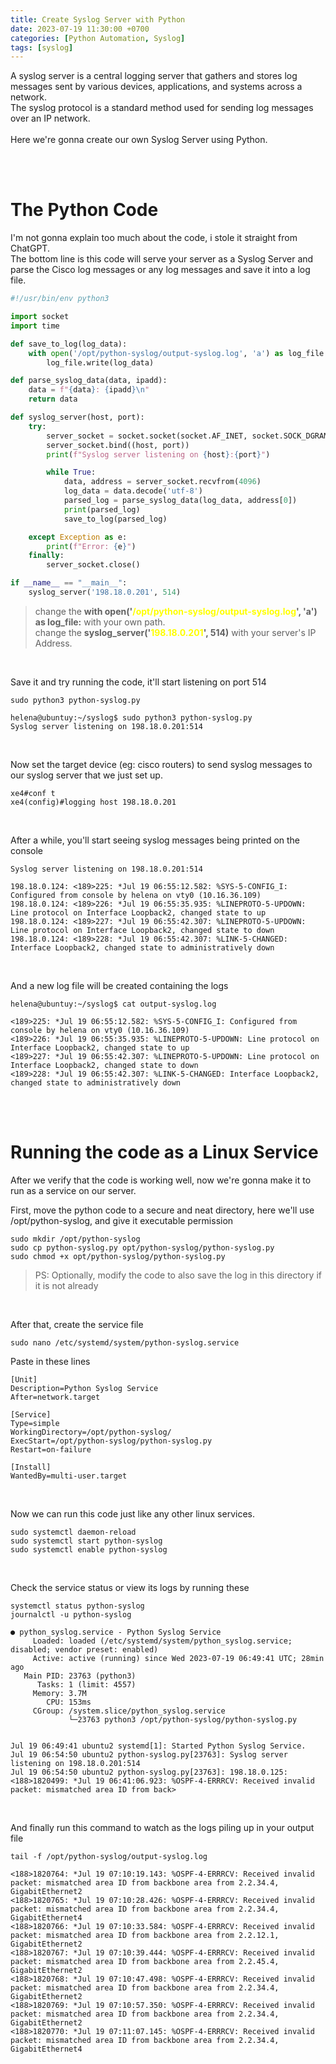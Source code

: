 ```yaml
---
title: Create Syslog Server with Python
date: 2023-07-19 11:30:00 +0700
categories: [Python Automation, Syslog]
tags: [syslog]
---
```


A syslog server is a central logging server that gathers and stores log messages sent by various devices, applications, and systems across a network. <br>
The syslog protocol is a standard method used for sending log messages over an IP network.
<br><br>
Here we're gonna create our own Syslog Server using Python.

<br>
<br>

# The Python Code

I'm not gonna explain too much about the code, i stole it straight from ChatGPT. <br>
The bottom line is this code will serve your server as a Syslog Server and parse the Cisco log messages or any log messages and save it into a log file.

```python
#!/usr/bin/env python3

import socket
import time

def save_to_log(log_data):
    with open('/opt/python-syslog/output-syslog.log', 'a') as log_file:
        log_file.write(log_data)

def parse_syslog_data(data, ipadd):
    data = f"{data}: {ipadd}\n"
    return data

def syslog_server(host, port):
    try:
        server_socket = socket.socket(socket.AF_INET, socket.SOCK_DGRAM)
        server_socket.bind((host, port))
        print(f"Syslog server listening on {host}:{port}")

        while True:
            data, address = server_socket.recvfrom(4096)
            log_data = data.decode('utf-8')
            parsed_log = parse_syslog_data(log_data, address[0])
            print(parsed_log)
            save_to_log(parsed_log)

    except Exception as e:
        print(f"Error: {e}")
    finally:
        server_socket.close()

if __name__ == "__main__":
    syslog_server('198.18.0.201', 514)
```
> change the **with open('<span style="color:yellow">/opt/python-syslog/output-syslog.log</span>', 'a') as log_file:** with your own path. <br>
> change the **syslog_server('<span style="color:yellow">198.18.0.201</span>', 514)** with your server's IP Address.

<br>


Save it and try running the code, it'll start listening on port 514

```shell
sudo python3 python-syslog.py
```

```shell
helena@ubuntuy:~/syslog$ sudo python3 python-syslog.py 
Syslog server listening on 198.18.0.201:514
```

<br>

Now set the target device (eg: cisco routers) to send syslog messages to our syslog server that we just set up.

```
xe4#conf t
xe4(config)#logging host 198.18.0.201
```

<br>

After a while, you'll start seeing syslog messages being printed on the console

```
Syslog server listening on 198.18.0.201:514

198.18.0.124: <189>225: *Jul 19 06:55:12.582: %SYS-5-CONFIG_I: Configured from console by helena on vty0 (10.16.36.109)
198.18.0.124: <189>226: *Jul 19 06:55:35.935: %LINEPROTO-5-UPDOWN: Line protocol on Interface Loopback2, changed state to up
198.18.0.124: <189>227: *Jul 19 06:55:42.307: %LINEPROTO-5-UPDOWN: Line protocol on Interface Loopback2, changed state to down
198.18.0.124: <189>228: *Jul 19 06:55:42.307: %LINK-5-CHANGED: Interface Loopback2, changed state to administratively down
```
<br>

And a new log file will be created containing the logs

```shell
helena@ubuntuy:~/syslog$ cat output-syslog.log 

<189>225: *Jul 19 06:55:12.582: %SYS-5-CONFIG_I: Configured from console by helena on vty0 (10.16.36.109)
<189>226: *Jul 19 06:55:35.935: %LINEPROTO-5-UPDOWN: Line protocol on Interface Loopback2, changed state to up
<189>227: *Jul 19 06:55:42.307: %LINEPROTO-5-UPDOWN: Line protocol on Interface Loopback2, changed state to down
<189>228: *Jul 19 06:55:42.307: %LINK-5-CHANGED: Interface Loopback2, changed state to administratively down
```

<br>
<br>

# Running the code as a Linux Service

After we verify that the code is working well, now we're gonna make it to run as a service on our server.
<br>

First, move the python code to a secure and neat directory, here we'll use /opt/python-syslog, and give it executable permission

```shell
sudo mkdir /opt/python-syslog
sudo cp python-syslog.py opt/python-syslog/python-syslog.py
sudo chmod +x opt/python-syslog/python-syslog.py
```

>PS: Optionally, modify the code to also save the log in this directory if it is not already

<br>

After that, create the service file

```shell
sudo nano /etc/systemd/system/python-syslog.service
```

Paste in these lines

```
[Unit]
Description=Python Syslog Service
After=network.target

[Service]
Type=simple
WorkingDirectory=/opt/python-syslog/
ExecStart=/opt/python-syslog/python-syslog.py
Restart=on-failure

[Install]
WantedBy=multi-user.target
```

<br>

Now we can run this code just like any other linux services.

```
sudo systemctl daemon-reload
sudo systemctl start python-syslog
sudo systemctl enable python-syslog
```

<br>

Check the service status or view its logs by running these

```shell
systemctl status python-syslog
journalctl -u python-syslog
```

```
● python_syslog.service - Python Syslog Service
     Loaded: loaded (/etc/systemd/system/python_syslog.service; disabled; vendor preset: enabled)
     Active: active (running) since Wed 2023-07-19 06:49:41 UTC; 28min ago
   Main PID: 23763 (python3)
      Tasks: 1 (limit: 4557)
     Memory: 3.7M
        CPU: 153ms
     CGroup: /system.slice/python_syslog.service
             └─23763 python3 /opt/python-syslog/python-syslog.py


Jul 19 06:49:41 ubuntu2 systemd[1]: Started Python Syslog Service.
Jul 19 06:54:50 ubuntu2 python-syslog.py[23763]: Syslog server listening on 198.18.0.201:514
Jul 19 06:54:50 ubuntu2 python-syslog.py[23763]: 198.18.0.125: <188>1820499: *Jul 19 06:41:06.923: %OSPF-4-ERRRCV: Received invalid packet: mismatched area ID from back>
```

<br>

And finally run this command to watch as the logs piling up in your output file

```shell
tail -f /opt/python-syslog/output-syslog.log 
```

```
<188>1820764: *Jul 19 07:10:19.143: %OSPF-4-ERRRCV: Received invalid packet: mismatched area ID from backbone area from 2.2.34.4, GigabitEthernet2
<188>1820765: *Jul 19 07:10:28.426: %OSPF-4-ERRRCV: Received invalid packet: mismatched area ID from backbone area from 2.2.34.4, GigabitEthernet4
<188>1820766: *Jul 19 07:10:33.584: %OSPF-4-ERRRCV: Received invalid packet: mismatched area ID from backbone area from 2.2.12.1, GigabitEthernet2
<188>1820767: *Jul 19 07:10:39.444: %OSPF-4-ERRRCV: Received invalid packet: mismatched area ID from backbone area from 2.2.45.4, GigabitEthernet2
<188>1820768: *Jul 19 07:10:47.498: %OSPF-4-ERRRCV: Received invalid packet: mismatched area ID from backbone area from 2.2.34.4, GigabitEthernet2
<188>1820769: *Jul 19 07:10:57.350: %OSPF-4-ERRRCV: Received invalid packet: mismatched area ID from backbone area from 2.2.34.4, GigabitEthernet2
<188>1820770: *Jul 19 07:11:07.145: %OSPF-4-ERRRCV: Received invalid packet: mismatched area ID from backbone area from 2.2.34.4, GigabitEthernet4
```
